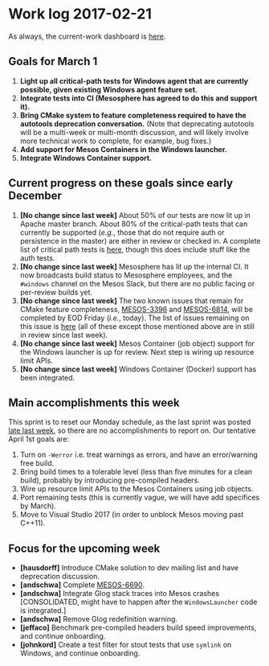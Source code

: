 # Work log 2017-02-21

As always, the current-work dashboard is [here](https://issues.apache.org/jira/secure/Dashboard.jspa?selectPageId=12327654#).

## Goals for March 1

1. **Light up all critical-path tests for Windows agent that are currently possible, given existing Windows agent feature set.**
1. **Integrate tests into CI (Mesosphere has agreed to do this and support it).**
1. **Bring CMake system to feature completeness required to have the autotools deprecation conversation.** (Note that deprecating autotools will be a multi-week or multi-month discussion, and will likely involve more technical work to complete, for example, bug fixes.)
1. **Add support for Mesos Containers in the Windows launcher.**
1. **Integrate Windows Container support.**

## Current progress on these goals since early December

1. **[No change since last week]** About 50% of our tests are now lit up in Apache master branch. About 80% of the critical-path tests that can currently be supported (_e.g._, those that do not require auth or persistence in the master) are either in review or checked in. A complete list of critical path tests is [here](https://issues.apache.org/jira/browse/MESOS-6695), though this does include stuff like the auth tests.
1. **[No change since last week]** Mesosphere has lit up the internal CI. It now broadcasts build status to Mesosphere employees, and the `#windows` channel on the Mesos Slack, but there are no public facing or per-review builds yet.
1. **[No change since last week]** The two known issues that remain for CMake feature completeness, [MESOS-3396](https://issues.apache.org/jira/browse/MESOS-3396) and [MESOS-6814](https://issues.apache.org/jira/browse/MESOS-6814), will be completed by EOD Friday (_i.e._, today). The list of issues remaining on this issue is [here](https://issues.apache.org/jira/issues/?jql=(labels%20%3D%20windows-mvp%20OR%20labels%20%3D%20microsoft)%20and%20labels%20%3D%20cmake%20AND%20project%20%3D%20Mesos%20AND%20status%20in%20(Open%2C%20Accepted)) (all of these except those mentioned above are in still in review since last week).
1. **[No change since last week]** Mesos Container (job object) support for the Windows launcher is up for review. Next step is wiring up resource limit APIs.
1. **[No change since last week]** Windows Container (Docker) support has been integrated.

## Main accomplishments this week

This sprint is to reset our Monday schedule, as the last sprint was posted [late last week](2017-02-17.md), so there are no accomplishments to report on. Our tentative April 1st goals are:

1. Turn on `-Werror` i.e. treat warnings as errors, and have an error/warning free build.
1. Bring build times to a tolerable level (less than five minutes for a clean build), probably by introducing pre-compiled headers.
1. Wire up resource limit APIs to the Mesos Containers using job objects.
1. Port remaining tests (this is currently vague, we will have add specifices by March).
1. Move to Visual Studio 2017 (in order to unblock Mesos moving past C++11).

## Focus for the upcoming week

* **[hausdorff]** Introduce CMake solution to dev mailing list and have deprecation discussion.
* **[andschwa]** Complete [MESOS-6690](https://issues.apache.org/jira/browse/MESOS-6690).
* **[andschwa]** Integrate Glog stack traces into Mesos crashes [CONSOLIDATED, might have to happen after the `WindowsLauncher` code is integrated.]
* **[andschwa]** Remove Glog redefinition warning.
* **[jeffaco]** Benchmark pre-compiled headers build speed improvements, and continue onboarding.
* **[johnkord]** Create a test filter for stout tests that use `symlink` on Windows, and continue onboarding.
